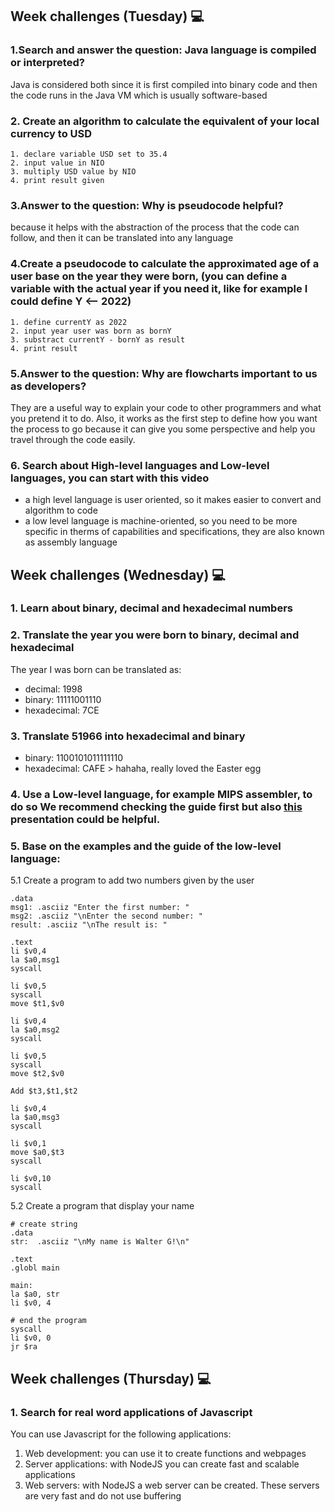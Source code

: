 ## Week challenges (Tuesday) 💻
### 1.Search and answer the question: Java language is compiled or interpreted?
Java is considered both since it is first compiled into binary code and then the code runs in the Java VM which is usually software-based
### 2. Create an algorithm to calculate the equivalent of your local currency to USD
```
1. declare variable USD set to 35.4
2. input value in NIO
3. multiply USD value by NIO
4. print result given
```
### 3.Answer to the question: Why is pseudocode helpful?
because it helps with the abstraction of the process that the code can follow, and then it can be translated into any language
### 4.Create a pseudocode to calculate the approximated age of a user base on the year they were born, (you can define a variable with the actual year if you need it, like for example I could define Y <-- 2022)
```
1. define currentY as 2022
2. input year user was born as bornY
3. substract currentY - bornY as result
4. print result
```
### 5.Answer to the question: Why are flowcharts important to us as developers?
They are a useful way to explain your code to other programmers and what you pretend it to do. Also, it works as the first step to define how you want the process to go because it can give you some perspective and help you travel through the code easily.
### 6. Search about High-level languages and Low-level languages, you can start with this video
* a high level language is user oriented, so it makes easier to convert and algorithm to code 
* a low level language is machine-oriented, so you need to be more specific in therms of capabilities and specifications, they are also known as assembly language

## Week challenges (Wednesday) 💻

### 1. Learn about binary, decimal and hexadecimal numbers
### 2. Translate the year you were born to binary, decimal and hexadecimal
The year I was born  can be translated as:
* decimal: 1998
* binary: 11111001110
* hexadecimal: 7CE
### 3. Translate 51966 into hexadecimal and binary
* binary: 1100101011111110
*  hexadecimal: CAFE > hahaha, really loved the Easter egg
### 4. Use a Low-level language, for example MIPS assembler, to do so We recommend checking the guide first but also [this](https://courses.cs.vt.edu/cs2506/Fall2014/Notes/L04.MIPSAssemblyOverview.pdf) presentation could be helpful.
### 5. Base on the examples and the guide of the low-level language:
   5.1 Create a program to add two numbers given by the user
```
.data
msg1: .asciiz "Enter the first number: "
msg2: .asciiz "\nEnter the second number: "
result: .asciiz "\nThe result is: "

.text
li $v0,4
la $a0,msg1
syscall

li $v0,5
syscall
move $t1,$v0

li $v0,4
la $a0,msg2
syscall

li $v0,5
syscall
move $t2,$v0

Add $t3,$t1,$t2

li $v0,4
la $a0,msg3
syscall

li $v0,1
move $a0,$t3
syscall

li $v0,10
syscall
```
   5.2 Create a program that display your name
``` 
# create string
.data
str:  .asciiz "\nMy name is Walter G!\n"

.text
.globl main

main:
la $a0, str
li $v0, 4

# end the program
syscall
li $v0, 0
jr $ra
```
## Week challenges (Thursday) 💻

### 1. Search for real word applications of Javascript
You can use Javascript for the following applications: <br>
1. Web development: you can use it to create functions and webpages
2. Server applications: with NodeJS you can create fast and scalable applications
3. Web servers: with NodeJS a web server can be created. These servers are very fast and do not use buffering